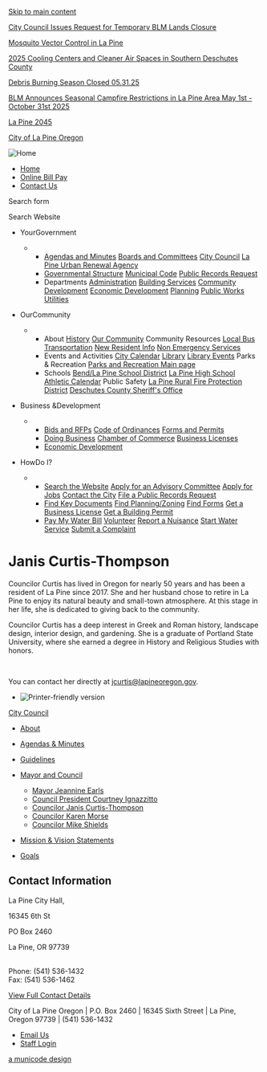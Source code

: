 [Skip to main content](https://www.lapineoregon.gov/citycouncil/page/janis-curtis-thompson/)

[City Council Issues Request for Temporary BLM Lands Closure](https://www.lapineoregon.gov/citycouncil/page/city-council-issues-request-temporary-blm-lands-closure)

[Mosquito Vector Control in La Pine](https://www.lapineoregon.gov/community/page/mosquito-vector-control-la-pine)

[2025 Cooling Centers and Cleaner Air Spaces in Southern Deschutes County](https://www.lapineoregon.gov/community/page/2025-cooling-centers-and-cleaner-air-spaces-southern-deschutes-county)

[Debris Burning Season Closed 05.31.25](https://www.lapineoregon.gov/community/page/debris-burning-season-closed-053125)

[BLM Announces Seasonal Campfire Restrictions in La Pine Area May 1st - October 31st 2025](https://www.lapineoregon.gov/community/page/blm-announces-seasonal-campfire-restrictions-la-pine-area-may-1st-october-31st-2025)

[La Pine 2045](https://www.lapineoregon.gov/cd/page/la-pine-2045)

[City of La Pine Oregon](https://www.lapineoregon.gov "Home")

![Home](https://www.lapineoregon.gov/sites/all/themes/aha_responsive2/logo.png)

- [Home](https://www.lapineoregon.gov)
- [Online Bill Pay](https://www.xpressbillpay.com)
- [Contact Us](https://www.lapineoregon.gov/contact)

Search form

Search Website

- YourGovernment
  
  - - [Agendas and Minutes](https://www.lapineoregon.gov/meetings) [Boards and Committees](https://www.lapineoregon.gov/administration/webform/advisory-committees) [City Council](https://www.lapineoregon.gov/citycouncil) [La Pine Urban Renewal Agency](https://www.lapineoregon.gov/urbanrenewal)
    - [Governmental Structure](https://www.lapineoregon.gov/administration/page/governing-structure) [Municipal Code](https://www.lapineoregon.gov/ordinances) [Public Records Request](https://www.lapineoregon.gov/cd/webform/public-records-request-form)
    - Departments [Administration](https://www.lapineoregon.gov/administration) [Building Services](https://www.deschutes.org/cd) [Community Development](https://www.lapineoregon.gov/cd) [Economic Development](https://www.lapineoregon.gov/ed) [Planning](https://www.lapineoregon.gov/pc) [Public Works](https://www.lapineoregon.gov/publicworks) [Utilities](https://www.lapineoregon.gov/publicworks/page/utility-services)
- OurCommunity
  
  - - About [History](https://www.lapineoregon.gov/community/page/about-la-pine) [Our Community](https://www.lapineoregon.gov/community) Community Resources [Local Bus Transportation](https://cascadeseasttransit.com) [New Resident Info](https://www.lapineoregon.gov/community/page/information-new-residents) [Non Emergency Services](https://sheriff.deschutes.org/contact-sheriff)
    - Events and Activities [City Calendar](https://www.lapineoregon.gov/calendar) [Library](https://www.deschuteslibrary.org/lapine) [Library Events](https://www.deschuteslibrary.org/lapine) Parks &amp; Recreation [Parks and Recreation Main page](https://www.lapineoregon.gov/community/page/parks-and-recreation)
    - Schools [Bend/La Pine School District](https://www.bend.k12.or.us/district) [La Pine High School Athletic Calendar](https://www.osaa.org/schools/47) Public Safety [La Pine Rural Fire Protection District](https://www.lapinefire.org) [Deschutes County Sheriff's Office](https://sheriff.deschutes.org/contact-sheriff)
- Business &amp;Development
  
  - - [Bids and RFPs](https://www.lapineoregon.gov/rfps) [Code of Ordinances](https://www.lapineoregon.gov/ordinances) [Forms and Permits](https://www.lapineoregon.gov/forms)
    - [Doing Business](https://www.lapineoregon.gov/business) [Chamber of Commerce](https://www.lapine.org) [Business Licenses](https://www.lapineoregon.gov/business/page/business-license-program-0)
    - [Economic Development](https://www.lapineoregon.gov/ed)
- HowDo I?
  
  - - [Search the Website](https://www.lapineoregon.gov/search) [Apply for an Advisory Committee](https://www.lapineoregon.gov/administration/webform/advisory-committees) [Apply for Jobs](https://www.lapineoregon.gov/jobs) [Contact the City](https://www.lapineoregon.gov/contact) [File a Public Records Request](https://www.lapineoregon.gov/cd/webform/public-records-request-form)
    - [Find Key Documents](https://www.lapineoregon.gov/documents) [Find Planning/Zoning](https://www.lapineoregon.gov/cd) [Find Forms](https://www.lapineoregon.gov/forms) [Get a Business License](https://www.lapineoregon.gov/business/page/business-license-program-0) [Get a Building Permit](https://www.deschutes.org/cd)
    - [Pay My Water Bill](https://www.xpressbillpay.com) [Volunteer](https://www.lapineoregon.gov/administration/webform/advisory-committees) [Report a Nuisance](https://www.lapineoregon.gov/business/webform/code-enforcement-complaint-form) [Start Water Service](https://www.lapineoregon.gov/publicworks/page/starting-utility-services) [Submit a Complaint](https://www.lapineoregon.gov/administration/webform/city-la-pine-complaint-form)

# Janis Curtis-Thompson

Councilor Curtis has lived in Oregon for nearly 50 years and has been a resident of La Pine since 2017. She and her husband chose to retire in La Pine to enjoy its natural beauty and small-town atmosphere. At this stage in her life, she is dedicated to giving back to the community.

Councilor Curtis has a deep interest in Greek and Roman history, landscape design, interior design, and gardening. She is a graduate of Portland State University, where she earned a degree in History and Religious Studies with honors.

 

You can contact her directly at [jcurtis@lapineoregon.gov](mailto:jcurtis@lapineoregon.gov). 

- ![Printer-friendly version](https://www.lapineoregon.gov/sites/all/modules/print/icons/print_icon.png "Printer-friendly version")

[City Council](https://www.lapineoregon.gov/citycouncil)

- [About](https://www.lapineoregon.gov/citycouncil/page/about-city-council)
- [Agendas &amp; Minutes](https://www.lapineoregon.gov/citycouncil/page/agendas-minutes)
- [Guidelines](https://www.lapineoregon.gov/citycouncil/page/city-council-guidelines-decision-making)
- [Mayor and Council](https://www.lapineoregon.gov/citycouncil/page/mayor-and-council)
  
  - [Mayor Jeannine Earls](https://www.lapineoregon.gov/citycouncil/page/mayor-jeannine-earls)
  - [Council President Courtney Ignazzitto](https://www.lapineoregon.gov/citycouncil/page/council-president-courtney-ignazzitto)
  - [Councilor Janis Curtis-Thompson](https://www.lapineoregon.gov/citycouncil/page/janis-curtis-thompson)
  - [Councilor Karen Morse](https://www.lapineoregon.gov/citycouncil/page/councilor-karen-morse)
  - [Councilor Mike Shields](https://www.lapineoregon.gov/citycouncil/page/councilor-mike-shields)
- [Mission &amp; Vision Statements](https://www.lapineoregon.gov/citycouncil/page/city-council-mission-vision-statements)
- [Goals](https://www.lapineoregon.gov/citycouncil/page/goals "Goals")

## Contact Information

La Pine City Hall, 

16345 6th St

PO Box 2460

La Pine, OR 97739                                                                                                                                                 

Phone: (541) 536-1432  
Fax: (541) 536-1462

[View Full Contact Details](https://www.lapineoregon.gov/citycouncil/custom-contact-page/city-council-contact-information)

City of La Pine Oregon | P.O. Box 2460 | 16345 Sixth Street | La Pine, Oregon 97739 | (541) 536-1432

- [Email Us](https://www.lapineoregon.gov/contact)
- [Staff Login](https://www.lapineoregon.gov/user/login?current=node%2F2181)

[a municode design](https://www.ahaconsulting.com)